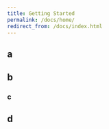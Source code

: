 ```yaml
---
title: Getting Started
permalink: /docs/home/
redirect_from: /docs/index.html
---
```


## a

## b

### c

## d
